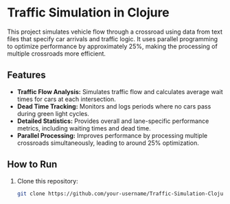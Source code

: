 # Traffic Simulation in Clojure

This project simulates vehicle flow through a crossroad using data from text files that specify car arrivals and traffic logic. It uses parallel programming to optimize performance by approximately 25%, making the processing of multiple crossroads more efficient.

## Features

- **Traffic Flow Analysis:** Simulates traffic flow and calculates average wait times for cars at each intersection.
- **Dead Time Tracking:** Monitors and logs periods where no cars pass during green light cycles.
- **Detailed Statistics:** Provides overall and lane-specific performance metrics, including waiting times and dead time.
- **Parallel Processing:** Improves performance by processing multiple crossroads simultaneously, leading to around 25% optimization.

## How to Run

1. Clone this repository:
   ```bash
   git clone https://github.com/your-username/Traffic-Simulation-Clojure.git
